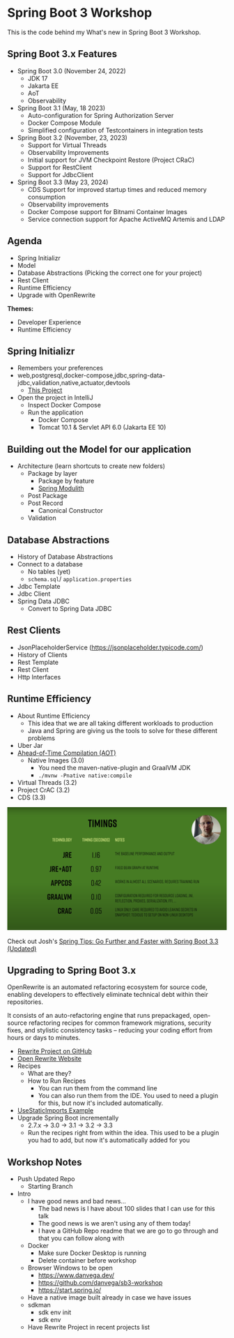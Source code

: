 # Spring Boot 3 Workshop

This is the code behind my What's new in Spring Boot 3 Workshop. 

## Spring Boot 3.x Features

- Spring Boot 3.0 (November 24, 2022)
  - JDK 17
  - Jakarta EE
  - AoT
  - Observability
- Spring Boot 3.1 (May, 18 2023)
  - Auto-configuration for Spring Authorization Server
  - Docker Compose Module
  - Simplified configuration of Testcontainers in integration tests
- Spring Boot 3.2 (November, 23, 2023)
  - Support for Virtual Threads
  - Observability Improvements
  - Initial support for JVM Checkpoint Restore (Project CRaC)
  - Support for RestClient
  - Support for JdbcClient
- Spring Boot 3.3 (May 23, 2024)
  - CDS Support for improved startup times and reduced memory consumption
  - Observability improvements
  - Docker Compose support for Bitnami Container Images
  - Service connection support for Apache ActiveMQ Artemis and LDAP

## Agenda

- Spring Initializr
- Model
- Database Abstractions (Picking the correct one for your project)
- Rest Client
- Runtime Efficiency
- Upgrade with OpenRewrite

**Themes:** 
- Developer Experience
- Runtime Efficiency

## Spring Initializr

- Remembers your preferences
- web,postgresql,docker-compose,jdbc,spring-data-jdbc,validation,native,actuator,devtools
  - [This Project](https://start.spring.io/#!type=maven-project&language=java&platformVersion=3.3.1&packaging=jar&jvmVersion=22&groupId=dev.danvega&artifactId=sb3-kcdc&name=sb3-kcdc&description=Spring%20Boot%203%20Workshop&packageName=dev.danvega.sb3w&dependencies=web,postgresql,docker-compose,jdbc,validation,native,actuator,devtools,data-jdbc)
- Open the project in IntelliJ
  - Inspect Docker Compose
  - Run the application
    - Docker Compose
    - Tomcat 10.1 & Servlet API 6.0 (Jakarta EE 10)

## Building out the Model for our application

- Architecture (learn shortcuts to create new folders)
  - Package by layer
    - Package by feature
    - [Spring Modulith](https://spring.io/projects/spring-modulith)
  - Post Package
  - Post Record
    - Canonical Constructor
  - Validation

## Database Abstractions

- History of Database Abstractions
- Connect to a database
  - No tables (yet)
  - `schema.sql`/ `application.properties`
- Jdbc Template
- Jdbc Client
- Spring Data JDBC
  - Convert to Spring Data JDBC

## Rest Clients

- JsonPlaceholderService (https://jsonplaceholder.typicode.com/)
- History of Clients
- Rest Template
- Rest Client
- Http Interfaces

## Runtime Efficiency
  
  - About Runtime Efficiency 
    - This idea that we are all taking different workloads to production
    - Java and Spring are giving us the tools to solve for these different problems
  - Uber Jar
  - [Ahead-of-Time Compilation (AOT)](https://docs.spring.io/spring-framework/reference/core/aot.html)
    - Native Images (3.0)
      - You need the maven-native-plugin and GraalVM JDK
      - `./mvnw -Pnative native:compile`
  - Virtual Threads (3.2)
  - Project CrAC (3.2)
  - CDS (3.3)

![Runtime Efficiency](./images/spring_boot_runtime_efficiency.png)

Check out Josh's [Spring Tips: Go Further and Faster with Spring Boot 3.3 (Updated)](https://www.youtube.com/watch?v=zeY3Wg1ieqI)

## Upgrading to Spring Boot 3.x

OpenRewrite is an automated refactoring ecosystem for source code, enabling developers to effectively eliminate technical debt within their repositories.

It consists of an auto-refactoring engine that runs prepackaged, open-source refactoring recipes for common framework migrations, security fixes, and stylistic consistency tasks – reducing your coding effort from hours or days to minutes.

- [Rewrite Project on GitHub](https://github.com/danvega/rewrite)
- [Open Rewrite Website](https://docs.openrewrite.org/)
- Recipes
  - What are they? 
  - How to Run Recipes
    - You can run them from the command line
    - You can also run them from the IDE. You used to need a plugin for this, but now it's included automatically.
- [UseStaticImports Example](https://docs.openrewrite.org/recipes/java/testing/junit5/staticimports)
- Upgrade Spring Boot incrementally 
  - 2.7.x -> 3.0 -> 3.1 -> 3.2 -> 3.3
  - Run the recipes right from within the idea. This used to be a plugin you had to add, but now it's automatically added for you

## Workshop Notes

- Push Updated Repo
  - Starting Branch
- Intro
  - I have good news and bad news... 
    - The bad news is I have about 100 slides that I can use for this talk
    - The good news is we aren't using any of them today! 
    - I have a GitHub Repo readme that we are go to go through and that you can follow along with
  - Docker
    - Make sure Docker Desktop is running
    - Delete container before workshop 
  - Browser Windows to be open
    - https://www.danvega.dev/
    - https://github.com/danvega/sb3-workshop
    - https://start.spring.io/
  - Have a native image built already in case we have issues
  - sdkman
    - sdk env init
    - sdk env
  - Have Rewrite Project in recent projects list




